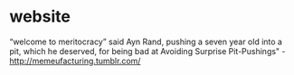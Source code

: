 # website

“welcome to meritocracy” said Ayn Rand, pushing a seven year old into a pit, which he deserved, for being bad at Avoiding Surprise Pit-Pushings" - http://memeufacturing.tumblr.com/
